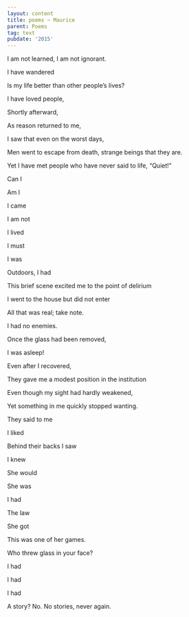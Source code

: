 ```yaml
---
layout: content
title: poems ~ Maurice
parent: Poems
tag: text
pubdate: '2015'
---
```

I am not learned, I am not ignorant.

I have wandered

Is my life better than other people’s lives?

I have loved people,

Shortly afterward,

As reason returned to me,

I saw that even on the worst days,

Men went to escape from death, strange beings that they are.

Yet I have met people who have never said to life, “Quiet!”

Can I

Am I

I came

I am not

I lived

I must

I was

Outdoors, I had

This brief scene excited me to the point of delirium

I went to the house but did not enter

All that was real; take note.

I had no enemies.

Once the glass had been removed,

I was asleep!

Even after I recovered,

They gave me a modest position in the institution

Even though my sight had hardly weakened,

Yet something in me quickly stopped wanting.

They said to me

I liked

Behind their backs I saw

I knew

She would

She was

I had

The law

She got

This was one of her games.

Who threw glass in your face?

I had

I had

I had

A story? No. No stories, never again.
